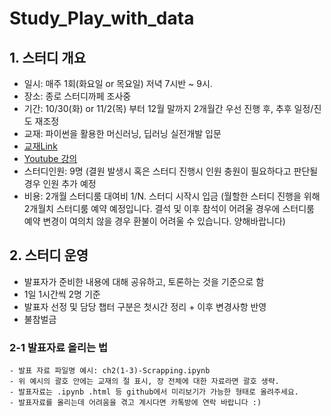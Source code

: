# Study_Play_with_data


## 1. 스터디 개요


 - 일시: 매주 1회(화요일 or 목요일) 저녁 7시반 ~ 9시. 
 - 장소: 종로 스터디까페 조사중
 - 기간: 10/30(화) or 11/2(목) 부터 12월 말까지 2개월간 우선 진행 후, 추후 일정/진도 재조정
 - 교재: 파이썬을 활용한 머신러닝, 딥러닝 실전개발 입문
 - [ 교재Link](http://wikibook.co.kr/python-machine-learning/trackback)
 - [Youtube 강의](https://tinyurl.com/mqh4g73)
 - 스터디인원: 9명 (결원 발생시 혹은 스터디 진행시 인원 충원이 필요하다고 판단될 경우 인원 추가 예정
 - 비용: 2개월 스터디룸 대여비 1/N.  스터디 시작시 입금
 (월할한 스터디 진행을 위해 2개월치 스터디룸 예약 예정입니다. 결석 및 이후 참석이 어려울 경우에 스터디룸 예약 변경이 여의치 않을 경우 환불이 어려울 수 있습니다. 양해바랍니다)
        
   
## 2. 스터디 운영

 - 발표자가 준비한 내용에 대해 공유하고, 토론하는 것을 기준으로 함
 - 1일 1시간씩 2명 기준
 - 발표자 선정 및 담당 챕터 구분은 첫시간 정리 + 이후 변경사항 반영
 - 불참벌금
 
 
 ### 2-1 발표자료 올리는 법
    - 발표 자료 파일명 예시: ch2(1-3)-Scrapping.ipynb
    - 위 예시의 괄호 안에는 교재의 절 표시, 장 전체에 대한 자료라면 괄호 생략.
    - 발표자료는 .ipynb .html 등 github에서 미리보기가 가능한 형태로 올려주세요.
    - 발표자료를 올리는데 어려움을 겪고 계시다면 카톡방에 연락 바랍니다 :)

 
              
